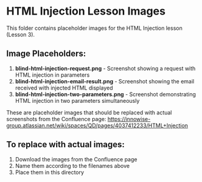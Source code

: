 # HTML Injection Lesson Images

This folder contains placeholder images for the HTML Injection lesson (Lesson 3).

## Image Placeholders:

1. **blind-html-injection-request.png** - Screenshot showing a request with HTML injection in parameters
2. **blind-html-injection-email-result.png** - Screenshot showing the email received with injected HTML displayed
3. **blind-html-injection-two-parameters.png** - Screenshot demonstrating HTML injection in two parameters simultaneously

These are placeholder images that should be replaced with actual screenshots from the Confluence page:
https://innowise-group.atlassian.net/wiki/spaces/QD/pages/4037412233/HTML+Injection

## To replace with actual images:
1. Download the images from the Confluence page
2. Name them according to the filenames above
3. Place them in this directory
